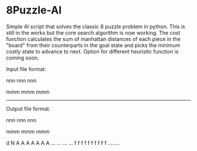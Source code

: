 # 8Puzzle-AI

Simple AI script that solves the classic 8 puzzle problem in python. This is still in the works but the core search algorithm is now working. The cost function calculates the sum of manhattan distances of each piece in the "board" from their counterparts in the goal state and picks the minimum costly state to advance to next. Option for different heuristic function is coming soon.

Input file format:

nnn
nnn
nnn

mmm
mmm
mmm

***************************

Output file format:

nnn 
nnn 
nnn

mmm 
mmm 
mmm

d
N
A A A A A A A ... ... ... ... f f f f f f f f f f ........
